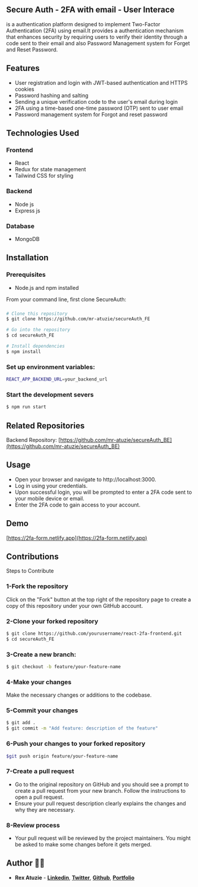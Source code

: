 ## Secure Auth - 2FA with email - User Interace
is a authentication platform designed to implement Two-Factor Authentication (2FA) using email.It provides a authentication mechanism that enhances security by requiring users to verify their identity through a code sent to their email and also Password Management system for Forget and Reset Password.

## Features
- User registration and login with JWT-based authentication and HTTPS cookies
- Password hashing and salting
- Sending a unique verification code to the user's email during login
- 2FA using a time-based one-time password (OTP) sent to user email
- Password management system for Forgot and reset password

## Technologies Used
### Frontend 
- React
- Redux for state management
- Tailwind CSS for styling

### Backend
- Node js
- Express js

### Database
- MongoDB
  
## Installation
### Prerequisites
- Node.js and npm installed

From your command line, first clone SecureAuth:
### 
```bash
# Clone this repository
$ git clone https://github.com/mr-atuzie/secureAuth_FE

# Go into the repository
$ cd secureAuth_FE

# Install dependencies
$ npm install
```

### Set up environment variables:
```bash
REACT_APP_BACKEND_URL=your_backend_url
```

### Start the development severs
```bash
$ npm run start
```
## Related Repositories
Backend Repository: [https://github.com/mr-atuzie/secureAuth_BE](https://github.com/mr-atuzie/secureAuth_BE)

## Usage
- Open your browser and navigate to http://localhost:3000.
- Log in using your credentials.
- Upon successful login, you will be prompted to enter a 2FA code sent to your mobile device or email.
- Enter the 2FA code to gain access to your account.

## Demo
[https://2fa-form.netlify.app](https://2fa-form.netlify.app)

## Contributions
Steps to Contribute
### 1-Fork the repository
Click on the "Fork" button at the top right of the repository page to create a copy of this repository under your own GitHub account.

### 2-Clone your forked repository
```bash
$ git clone https://github.com/yourusername/react-2fa-frontend.git
$ cd secureAuth_FE
```
### 3-Create a new branch:
```bash
$ git checkout -b feature/your-feature-name
```
### 4-Make your changes
Make the necessary changes or additions to the codebase.

### 5-Commit your changes
```bash
$ git add .
$ git commit -m "Add feature: description of the feature"
```
### 6-Push your changes to your forked repository
```bash
$git push origin feature/your-feature-name
```

### 7-Create a pull request
- Go to the original repository on GitHub and you should see a prompt to create a pull request from your new branch. Follow the instructions to open a pull request.
- Ensure your pull request description clearly explains the changes and why they are necessary.

### 8-Review process
- Your pull request will be reviewed by the project maintainers. You might be asked to make some changes before it gets merged.

## Author 👨‍💻
- **Rex Atuzie** - **[Linkedin](www.linkedin.com/in/rex-atuzie-0ab67820)**, **[Twitter](https://twitter.com/AtuzieR)**, **[Github](https://github.com/mr-atuzie)**, **[Portfolio](https://rexatuzie.netlify.app)**  




